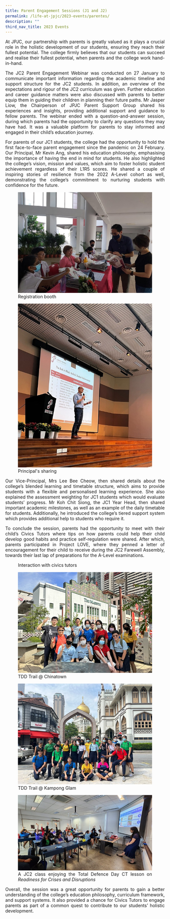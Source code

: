 ```yaml
---
title: Parent Engagement Sessions (J1 and J2)
permalink: /life-at-jpjc/2023-events/parentes/
description: ""
third_nav_title: 2023 Events
---
```

<div align="justify">

<p>At JPJC, our partnership with parents is greatly valued as it plays a crucial role in the holistic development of our students, ensuring they reach their fullest potential. The college firmly believes that our students can succeed and realise their fullest potential, when parents and the college work hand-in-hand.&nbsp;</p>

<p>The JC2 Parent Engagement Webinar was conducted on 27 January to communicate important information regarding the academic timeline and support structure for the JC2 students. In addition, an overview of the expectations and rigour of the JC2 curriculum was given. Further education and career guidance matters were also discussed with parents to better equip them in guiding their children in planning their future paths. Mr Jasper Liow, the Chairperson of JPJC Parent Support Group shared his experiences and insights, providing additional support and guidance to fellow parents. The webinar ended with a question-and-answer session, during which parents had the opportunity to clarify any questions they may have had. It was a valuable platform for parents to stay informed and engaged in their child’s education journey.</p>

<p>For parents of our JC1 students, the college had the opportunity to hold the first face-to-face parent engagement since the pandemic on 24 February. Our Principal, Mr Kevin Ang, shared his education philosophy, emphasising the importance of having the end in mind for students. He also highlighted the college’s vision, mission and values, which aim to foster holistic student achievement regardless of their L1R5 scores. He shared a couple of inspiring stories of resilience from the 2022 A-Level cohort as well, demonstrating the college’s commitment to nurturing students with confidence for the&nbsp;future.
</p>

<figure>
<img src="/images/Life%20@%20JPJC/2023%20Events/Parent%20Engagement%20Sessions/Photo%201%20-%20Registration%20booth.jpeg">
<figcaption>
Registration booth</figcaption></figure>	
	
<figure>
<img src="/images/Life%20@%20JPJC/2023%20Events/Parent%20Engagement%20Sessions/Photo%202%20-%20Principal_s%20sharing.jpeg">
<figcaption>Principal's sharing</figcaption></figure>	
	
<p>Our Vice-Principal, Mrs Lee Bee Cheow, then shared details about the college’s blended learning and timetable structure, which aims to provide students with a flexible and personalised learning experience. She also explained the assessment weighting for JC1 students which would evaluate students’ progress. Mr Koh Chit Siong, the JC1 Year Head, then shared important academic milestones, as well as an example of the daily timetable for students. Additionally, he introduced the college’s tiered support system which provides additional help to students who require it.</p>

<p>To conclude the session, parents had the opportunity to meet with their child’s Civics Tutors where tips on how parents could help their child develop good habits and practice self-regulation were shared. After which, parents participated in Project LOVE, where they penned a letter of encouragement for their child to receive during the JC2 Farewell Assembly, towards their last lap of preparations for the A-Level examinations.	</p>
	
<figure>
<img src="">Interaction with civics tutors</figure>	

<figure>
<img src="/images/Life%20@%20JPJC/2023%20Events/TDD/image10.jpg">
<figcaption>TDD Trail @ Chinatown</figcaption></figure>	
<figure>
<img src="/images/Life%20@%20JPJC/2023%20Events/TDD/image3.jpeg">
<figcaption>TDD Trail @ Kampong Glam</figcaption></figure>	
	
<figure>
<img src="/images/Life%20@%20JPJC/2023%20Events/TDD/image0.jpeg">
<figcaption>A JC2 class enjoying the Total Defence Day CT lesson on <i>Readiness for Crises and Disruptions</i></figcaption></figure>	

<p>Overall, the session was a great opportunity for parents to gain a better understanding of the college’s education philosophy, curriculum framework, and support systems. It also provided a chance for Civics Tutors to engage parents as part of a common quest to contribute to our students’ holistic development.</p>	
</div>